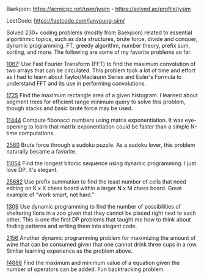Baekjoon: https://acmicpc.net/user/jysim - https://solved.ac/profile/jysim

LeetCode: https://leetcode.com/junyoung-sim/

Solved 230+ coding problems (mostly from Baekjoon) related to essential algortihmic topics, such as data structures, brute force, divide and conquer, dynamic programming, FT, greedy algorithm, number theory, prefix sum, sorting, and more. The following are some of my favorite problems so far.

[1067](./baekjoon/fft/1067.cpp): Use Fast Fourier Transform (FFT) to find the maximum convolution of two arrays that can be circulated. This problem took a lot of time and effort as I had to learn about Taylor/Maclaurin Series and Euler's Formula to understand FFT and its use in performing convolutions.

[1725](./baekjoon/divideconquer/1725.cpp) Find the maximum rectangle area of a given histogram. I learned about segment trees for efficient range minimum query to solve this problem, though stacks and basic brute force may be used.

[11444](./baekjoon/divideconquer/11444.cpp) Compute fibonacci numbers using matrix exponentiation. It was eye-opening to learn that matrix exponentiation could be faster than a simple N-time computations.

[2580](./baekjoon/brute/2580.cpp) Brute force through a sudoku puzzle. As a sudoku lover, this problem naturally became a favorite.

[11054](./baekjoon/dp/11054.cpp) Find the longest bitonic sequence using dynamic programming. I just love DP. It's elegant.

[25682](./baekjoon/prefixsum/25682.cpp) Use prefix summation to find the least number of cells that need editing on K x K chess board within a larger N x M chess board. Great example of "work smart, not hard."

[1309](./baekjoon/dp/1309.cpp) Use dynamic programming to find the number of possibilities of sheltering lions in a zoo given that they cannot be placed right next to each other. This is one the first DP problems that taught me how to think about finding patterns and writing them into elegant code.

[2156](./baekjoon/dp/2156.cpp) Another dynamic programming problem for maximizing the amount of wine that can be consumed given that one cannot drink three cups in a row. Simliar learning experience as the problem above.

[14888](./baekjoon/brute/14888.cpp) Find the maximum and minimum value of a equation given the number of operators can be added. Fun backtracking problem.